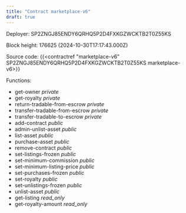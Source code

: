 ```yaml
---
title: "Contract marketplace-v6"
draft: true
---
```

Deployer: SP2ZNGJ85ENDY6QRHQ5P2D4FXKGZWCKTB2T0Z55KS


 



Block height: 176625 (2024-10-30T17:17:43.000Z)

Source code: {{<contractref "marketplace-v6" SP2ZNGJ85ENDY6QRHQ5P2D4FXKGZWCKTB2T0Z55KS marketplace-v6>}}

Functions:

* get-owner _private_
* get-royalty _private_
* return-tradable-from-escrow _private_
* transfer-tradable-from-escrow _private_
* transfer-tradable-to-escrow _private_
* add-contract _public_
* admin-unlist-asset _public_
* list-asset _public_
* purchase-asset _public_
* remove-contract _public_
* set-listings-frozen _public_
* set-minimum-commission _public_
* set-minimum-listing-price _public_
* set-purchases-frozen _public_
* set-royalty _public_
* set-unlistings-frozen _public_
* unlist-asset _public_
* get-listing _read_only_
* get-royalty-amount _read_only_
